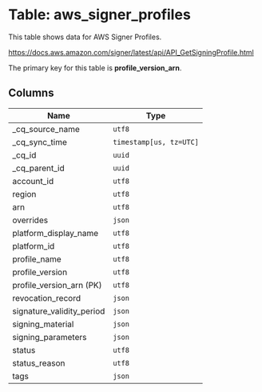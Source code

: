 # Table: aws_signer_profiles

This table shows data for AWS Signer Profiles.

https://docs.aws.amazon.com/signer/latest/api/API_GetSigningProfile.html

The primary key for this table is **profile_version_arn**.

## Columns

| Name          | Type          |
| ------------- | ------------- |
|_cq_source_name|`utf8`|
|_cq_sync_time|`timestamp[us, tz=UTC]`|
|_cq_id|`uuid`|
|_cq_parent_id|`uuid`|
|account_id|`utf8`|
|region|`utf8`|
|arn|`utf8`|
|overrides|`json`|
|platform_display_name|`utf8`|
|platform_id|`utf8`|
|profile_name|`utf8`|
|profile_version|`utf8`|
|profile_version_arn (PK)|`utf8`|
|revocation_record|`json`|
|signature_validity_period|`json`|
|signing_material|`json`|
|signing_parameters|`json`|
|status|`utf8`|
|status_reason|`utf8`|
|tags|`json`|